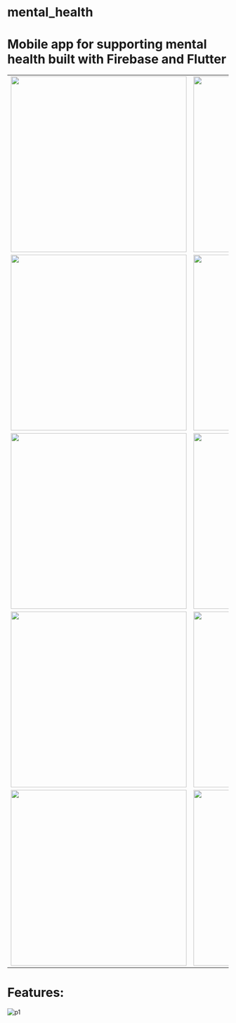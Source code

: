 # mental_health
# Mobile app for supporting mental health built with Firebase and Flutter

<table>
<tr>

<td><img src="https://github.com/nguyentung158/mental_health/assets/78079771/5fb397ec-e7c2-4f1a-9cf9-346301bc3872" width="400"></td>
<td><img src="https://github.com/nguyentung158/mental_health/assets/78079771/1082a2ae-8c98-41f1-9634-245e93c5644b" width="400"/></td>
<td><img src="https://github.com/nguyentung158/mental_health/assets/78079771/1e5c2f16-6c4f-48d1-87c1-974b5444c53f" width="400"/></td>
<td><img src="https://github.com/nguyentung158/mental_health/assets/78079771/8ceb22ae-8cda-494e-aea1-075549843084" width="400"/></td>
</tr>
<tr>
<td><img src="https://github.com/nguyentung158/mental_health/assets/78079771/a2ab610f-235f-4c1a-8d52-30560a3d249a" width="400"/></td>
<td><img src="https://github.com/nguyentung158/mental_health/assets/78079771/da6effce-b070-4977-ae28-430462d9ea62" width="400"/></td>
<td><img src="https://github.com/nguyentung158/mental_health/assets/78079771/2859a194-586a-4111-9a32-e88a53afcb9b" width="400"/></td>
<td><img src="https://github.com/nguyentung158/mental_health/assets/78079771/767a96f2-6226-446c-aa10-1ff0fb398706" width="400"/></td>
</tr>
<tr>
<td><img src="https://github.com/nguyentung158/mental_health/assets/78079771/6eaaf1c7-8d1d-4f29-b288-b79eb9453fc6" width="400"/></td>
<td><img src="https://github.com/nguyentung158/mental_health/assets/78079771/7fefab3c-f647-4730-b9e4-eacc7b2d507e" width="400"/></td>
<td><img src="https://github.com/nguyentung158/mental_health/assets/78079771/f4fb68aa-ece0-4afa-b98c-58e6fb60ff1e" width="400"/></td>
<td><img src="https://github.com/nguyentung158/mental_health/assets/78079771/561c27f2-9ced-4862-ac68-62976b8f1ec6" width="400"/></td>
</tr>
<tr>
<td><img src="https://github.com/nguyentung158/mental_health/assets/78079771/3e5a1e92-44ba-41e8-8eab-a763f1ebb5a3" width="400"/></td>
<td><img src="https://github.com/nguyentung158/mental_health/assets/78079771/397fdaea-f169-4801-8443-ff035fdc05ae" width="400"/></td>
<td><img src="https://github.com/nguyentung158/mental_health/assets/78079771/c4f03b10-8964-4c5e-807f-5363a460fd04" width="400"/></td>
<td><img src="https://github.com/nguyentung158/mental_health/assets/78079771/06dcdc4f-e31f-4e88-b577-383d89e566b4" width="400"/></td>
</tr>
<tr>
<td><img src="https://github.com/nguyentung158/mental_health/assets/78079771/deefeb78-2985-4df9-b86a-7e02a65bc0fd" width="400"/></td>
<td><img src="https://github.com/nguyentung158/mental_health/assets/78079771/712349db-e8cd-4085-a9d8-9f318fb3a681" width="400"/></td>
<td><img src="https://github.com/nguyentung158/mental_health/assets/78079771/8b35b015-cc1a-4881-81a3-99695a009fd9" width="400"/></td>
<td><img src="https://github.com/nguyentung158/mental_health/assets/78079771/425a20af-f6b0-48b3-8935-3ea3763e7254" width="400"/></td>
</tr>
</table>

# Features:
![p1](https://github.com/nguyentung158/mental_health/assets/78079771/05576cf4-0ead-46be-ad8f-d91fb0f54344)


